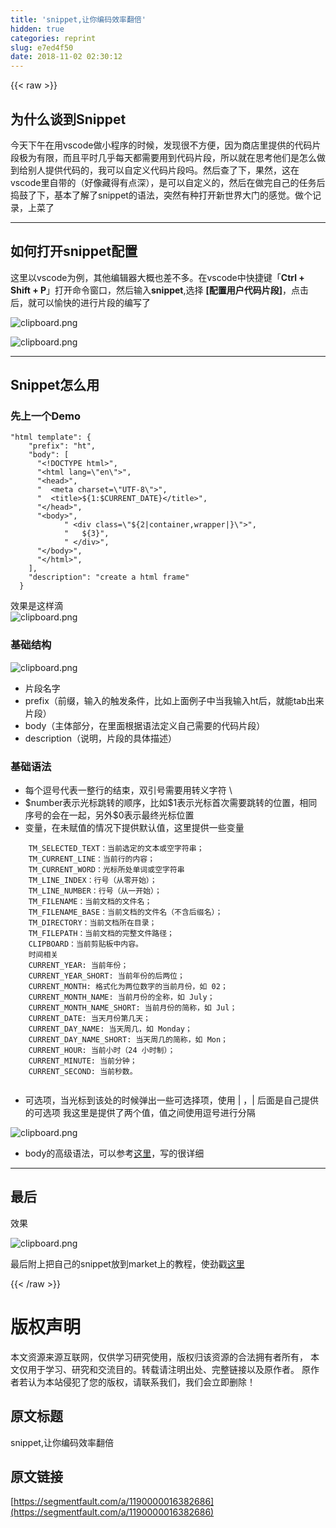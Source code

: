 ```yaml
---
title: 'snippet,让你编码效率翻倍'
hidden: true
categories: reprint
slug: e7ed4f50
date: 2018-11-02 02:30:12
---
```


{{< raw >}}
<h2 id="articleHeader0">&#x4E3A;&#x4EC0;&#x4E48;&#x8C08;&#x5230;Snippet</h2><p>&#x4ECA;&#x5929;&#x4E0B;&#x5348;&#x5728;&#x7528;vscode&#x505A;&#x5C0F;&#x7A0B;&#x5E8F;&#x7684;&#x65F6;&#x5019;&#xFF0C;&#x53D1;&#x73B0;&#x5F88;&#x4E0D;&#x65B9;&#x4FBF;&#xFF0C;&#x56E0;&#x4E3A;&#x5546;&#x5E97;&#x91CC;&#x63D0;&#x4F9B;&#x7684;&#x4EE3;&#x7801;&#x7247;&#x6BB5;&#x6781;&#x4E3A;&#x6709;&#x9650;&#xFF0C;&#x800C;&#x4E14;&#x5E73;&#x65F6;&#x51E0;&#x4E4E;&#x6BCF;&#x5929;&#x90FD;&#x9700;&#x8981;&#x7528;&#x5230;&#x4EE3;&#x7801;&#x7247;&#x6BB5;&#xFF0C;&#x6240;&#x4EE5;&#x5C31;&#x5728;&#x601D;&#x8003;&#x4ED6;&#x4EEC;&#x662F;&#x600E;&#x4E48;&#x505A;&#x5230;&#x7ED9;&#x522B;&#x4EBA;&#x63D0;&#x4F9B;&#x4EE3;&#x7801;&#x7684;&#xFF0C;&#x6211;&#x53EF;&#x4EE5;&#x81EA;&#x5B9A;&#x4E49;&#x4EE3;&#x7801;&#x7247;&#x6BB5;&#x5417;&#x3002;&#x7136;&#x540E;&#x67E5;&#x4E86;&#x4E0B;&#xFF0C;&#x679C;&#x7136;&#xFF0C;&#x8FD9;&#x5728;vscode&#x91CC;&#x81EA;&#x5E26;&#x7684;&#xFF08;&#x597D;&#x50CF;&#x85CF;&#x5F97;&#x6709;&#x70B9;&#x6DF1;&#xFF09;&#xFF0C;&#x662F;&#x53EF;&#x4EE5;&#x81EA;&#x5B9A;&#x4E49;&#x7684;&#xFF0C;&#x7136;&#x540E;&#x5728;&#x505A;&#x5B8C;&#x81EA;&#x5DF1;&#x7684;&#x4EFB;&#x52A1;&#x540E;&#x6363;&#x9F13;&#x4E86;&#x4E0B;&#xFF0C;&#x57FA;&#x672C;&#x4E86;&#x89E3;&#x4E86;snippet&#x7684;&#x8BED;&#x6CD5;&#xFF0C;&#x7A81;&#x7136;&#x6709;&#x79CD;&#x6253;&#x5F00;&#x65B0;&#x4E16;&#x754C;&#x5927;&#x95E8;&#x7684;&#x611F;&#x89C9;&#x3002;&#x505A;&#x4E2A;&#x8BB0;&#x5F55;&#xFF0C;&#x4E0A;&#x83DC;&#x4E86;</p><hr><h2 id="articleHeader1">&#x5982;&#x4F55;&#x6253;&#x5F00;snippet&#x914D;&#x7F6E;</h2><p>&#x8FD9;&#x91CC;&#x4EE5;vscode&#x4E3A;&#x4F8B;&#xFF0C;&#x5176;&#x4ED6;&#x7F16;&#x8F91;&#x5668;&#x5927;&#x6982;&#x4E5F;&#x5DEE;&#x4E0D;&#x591A;&#x3002;&#x5728;vscode&#x4E2D;&#x5FEB;&#x6377;&#x952E;&#x300C;<strong>Ctrl + Shift + P</strong>&#x300D;&#x6253;&#x5F00;&#x547D;&#x4EE4;&#x7A97;&#x53E3;&#xFF0C;&#x7136;&#x540E;&#x8F93;&#x5165;<strong>snippet</strong>,&#x9009;&#x62E9; <strong>[&#x914D;&#x7F6E;&#x7528;&#x6237;&#x4EE3;&#x7801;&#x7247;&#x6BB5;]</strong>&#xFF0C;&#x70B9;&#x51FB;&#x540E;&#xFF0C;&#x5C31;&#x53EF;&#x4EE5;&#x6109;&#x5FEB;&#x7684;&#x8FDB;&#x884C;&#x7247;&#x6BB5;&#x7684;&#x7F16;&#x5199;&#x4E86;</p><p><span class="img-wrap"><img data-src="/img/bVbgT1P?w=731&amp;h=258" src="https://static.alili.tech/img/bVbgT1P?w=731&amp;h=258" alt="clipboard.png" title="clipboard.png" style="cursor:pointer;display:inline"></span></p><p><span class="img-wrap"><img data-src="/img/bVbgT1R?w=597&amp;h=472" src="https://static.alili.tech/img/bVbgT1R?w=597&amp;h=472" alt="clipboard.png" title="clipboard.png" style="cursor:pointer;display:inline"></span></p><hr><h2 id="articleHeader2">Snippet&#x600E;&#x4E48;&#x7528;</h2><h3 id="articleHeader3">&#x5148;&#x4E0A;&#x4E00;&#x4E2A;Demo</h3><div class="widget-codetool" style="display:none"><div class="widget-codetool--inner"><span class="selectCode code-tool" data-toggle="tooltip" data-placement="top" title="" data-original-title="&#x5168;&#x9009;"></span> <span type="button" class="copyCode code-tool" data-toggle="tooltip" data-placement="top" data-clipboard-text="&quot;html template&quot;: {
    &quot;prefix&quot;: &quot;ht&quot;,
    &quot;body&quot;: [
      &quot;&lt;!DOCTYPE html&gt;&quot;,
      &quot;&lt;html lang=\&quot;en\&quot;&gt;&quot;,
      &quot;&lt;head&gt;&quot;,
      &quot;  &lt;meta charset=\&quot;UTF-8\&quot;&gt;&quot;,
      &quot;  &lt;title&gt;${1:$CURRENT_DATE}&lt;/title&gt;&quot;,
      &quot;&lt;/head&gt;&quot;,
      &quot;&lt;body&gt;&quot;,
            &quot; &lt;div class=\&quot;${2|container,wrapper|}\&quot;&gt;&quot;,
            &quot;   ${3}&quot;,
            &quot; &lt;/div&gt;&quot;,
      &quot;&lt;/body&gt;&quot;,
      &quot;&lt;/html&gt;&quot;,
    ],
    &quot;description&quot;: &quot;create a html frame&quot;
  }" title="" data-original-title="&#x590D;&#x5236;"></span> <span type="button" class="saveToNote code-tool" data-toggle="tooltip" data-placement="top" title="" data-original-title="&#x653E;&#x8FDB;&#x7B14;&#x8BB0;"></span></div></div><pre class="hljs xml"><code>&quot;html template&quot;: {
    &quot;prefix&quot;: &quot;ht&quot;,
    &quot;body&quot;: [
      &quot;<span class="hljs-meta">&lt;!DOCTYPE html&gt;</span>&quot;,
      &quot;<span class="hljs-tag">&lt;<span class="hljs-name">html</span> <span class="hljs-attr">lang</span>=<span class="hljs-string">\</span>&quot;<span class="hljs-attr">en</span>\&quot;&gt;</span>&quot;,
      &quot;<span class="hljs-tag">&lt;<span class="hljs-name">head</span>&gt;</span>&quot;,
      &quot;  <span class="hljs-tag">&lt;<span class="hljs-name">meta</span> <span class="hljs-attr">charset</span>=<span class="hljs-string">\</span>&quot;<span class="hljs-attr">UTF-8</span>\&quot;&gt;</span>&quot;,
      &quot;  <span class="hljs-tag">&lt;<span class="hljs-name">title</span>&gt;</span>${1:$CURRENT_DATE}<span class="hljs-tag">&lt;/<span class="hljs-name">title</span>&gt;</span>&quot;,
      &quot;<span class="hljs-tag">&lt;/<span class="hljs-name">head</span>&gt;</span>&quot;,
      &quot;<span class="hljs-tag">&lt;<span class="hljs-name">body</span>&gt;</span>&quot;,
            &quot; <span class="hljs-tag">&lt;<span class="hljs-name">div</span> <span class="hljs-attr">class</span>=<span class="hljs-string">\</span>&quot;${<span class="hljs-attr">2</span>|<span class="hljs-attr">container</span>,<span class="hljs-attr">wrapper</span>|}\&quot;&gt;</span>&quot;,
            &quot;   ${3}&quot;,
            &quot; <span class="hljs-tag">&lt;/<span class="hljs-name">div</span>&gt;</span>&quot;,
      &quot;<span class="hljs-tag">&lt;/<span class="hljs-name">body</span>&gt;</span>&quot;,
      &quot;<span class="hljs-tag">&lt;/<span class="hljs-name">html</span>&gt;</span>&quot;,
    ],
    &quot;description&quot;: &quot;create a html frame&quot;
  }</code></pre><p>&#x6548;&#x679C;&#x662F;&#x8FD9;&#x6837;&#x6EF4;<br><span class="img-wrap"><img data-src="/img/bVbgTRV?w=288&amp;h=232" src="https://static.alili.tech/img/bVbgTRV?w=288&amp;h=232" alt="clipboard.png" title="clipboard.png" style="cursor:pointer;display:inline"></span></p><h3 id="articleHeader4">&#x57FA;&#x7840;&#x7ED3;&#x6784;</h3><p><span class="img-wrap"><img data-src="/img/bVbgTn7?w=598&amp;h=139" src="https://static.alili.tech/img/bVbgTn7?w=598&amp;h=139" alt="clipboard.png" title="clipboard.png" style="cursor:pointer;display:inline"></span></p><ul><li>&#x7247;&#x6BB5;&#x540D;&#x5B57;</li><li>prefix&#xFF08;&#x524D;&#x7F00;&#xFF0C;&#x8F93;&#x5165;&#x7684;&#x89E6;&#x53D1;&#x6761;&#x4EF6;&#xFF0C;&#x6BD4;&#x5982;&#x4E0A;&#x9762;&#x4F8B;&#x5B50;&#x4E2D;&#x5F53;&#x6211;&#x8F93;&#x5165;ht&#x540E;&#xFF0C;&#x5C31;&#x80FD;tab&#x51FA;&#x6765;&#x7247;&#x6BB5;&#xFF09;</li><li>body&#xFF08;&#x4E3B;&#x4F53;&#x90E8;&#x5206;&#xFF0C;&#x5728;&#x91CC;&#x9762;&#x6839;&#x636E;&#x8BED;&#x6CD5;&#x5B9A;&#x4E49;&#x81EA;&#x5DF1;&#x9700;&#x8981;&#x7684;&#x4EE3;&#x7801;&#x7247;&#x6BB5;&#xFF09;</li><li>description&#xFF08;&#x8BF4;&#x660E;&#xFF0C;&#x7247;&#x6BB5;&#x7684;&#x5177;&#x4F53;&#x63CF;&#x8FF0;&#xFF09;</li></ul><h3 id="articleHeader5">&#x57FA;&#x7840;&#x8BED;&#x6CD5;</h3><ul><li>&#x6BCF;&#x4E2A;&#x9017;&#x53F7;&#x4EE3;&#x8868;&#x4E00;&#x6574;&#x884C;&#x7684;&#x7ED3;&#x675F;&#xFF0C;&#x53CC;&#x5F15;&#x53F7;&#x9700;&#x8981;&#x7528;&#x8F6C;&#x4E49;&#x5B57;&#x7B26; \</li><li>$number&#x8868;&#x793A;&#x5149;&#x6807;&#x8DF3;&#x8F6C;&#x7684;&#x987A;&#x5E8F;&#xFF0C;&#x6BD4;&#x5982;$1&#x8868;&#x793A;&#x5149;&#x6807;&#x9996;&#x6B21;&#x9700;&#x8981;&#x8DF3;&#x8F6C;&#x7684;&#x4F4D;&#x7F6E;&#xFF0C;&#x76F8;&#x540C;&#x5E8F;&#x53F7;&#x7684;&#x4F1A;&#x5728;&#x4E00;&#x8D77;&#xFF0C;&#x53E6;&#x5916;$0&#x8868;&#x793A;&#x6700;&#x7EC8;&#x5149;&#x6807;&#x4F4D;&#x7F6E;</li><li>&#x53D8;&#x91CF;&#xFF0C;&#x5728;&#x672A;&#x8D4B;&#x503C;&#x7684;&#x60C5;&#x51B5;&#x4E0B;&#x63D0;&#x4F9B;&#x9ED8;&#x8BA4;&#x503C;&#xFF0C;&#x8FD9;&#x91CC;&#x63D0;&#x4F9B;&#x4E00;&#x4E9B;&#x53D8;&#x91CF;</li></ul><div class="widget-codetool" style="display:none"><div class="widget-codetool--inner"><span class="selectCode code-tool" data-toggle="tooltip" data-placement="top" title="" data-original-title="&#x5168;&#x9009;"></span> <span type="button" class="copyCode code-tool" data-toggle="tooltip" data-placement="top" data-clipboard-text="    TM_SELECTED_TEXT&#xFF1A;&#x5F53;&#x524D;&#x9009;&#x5B9A;&#x7684;&#x6587;&#x672C;&#x6216;&#x7A7A;&#x5B57;&#x7B26;&#x4E32;&#xFF1B; 
    TM_CURRENT_LINE&#xFF1A;&#x5F53;&#x524D;&#x884C;&#x7684;&#x5185;&#x5BB9;&#xFF1B;
    TM_CURRENT_WORD&#xFF1A;&#x5149;&#x6807;&#x6240;&#x5904;&#x5355;&#x8BCD;&#x6216;&#x7A7A;&#x5B57;&#x7B26;&#x4E32; 
    TM_LINE_INDEX&#xFF1A;&#x884C;&#x53F7;&#xFF08;&#x4ECE;&#x96F6;&#x5F00;&#x59CB;&#xFF09;&#xFF1B;
    TM_LINE_NUMBER&#xFF1A;&#x884C;&#x53F7;&#xFF08;&#x4ECE;&#x4E00;&#x5F00;&#x59CB;&#xFF09;&#xFF1B;
    TM_FILENAME&#xFF1A;&#x5F53;&#x524D;&#x6587;&#x6863;&#x7684;&#x6587;&#x4EF6;&#x540D;&#xFF1B;
    TM_FILENAME_BASE&#xFF1A;&#x5F53;&#x524D;&#x6587;&#x6863;&#x7684;&#x6587;&#x4EF6;&#x540D;&#xFF08;&#x4E0D;&#x542B;&#x540E;&#x7F00;&#x540D;&#xFF09;&#xFF1B;
    TM_DIRECTORY&#xFF1A;&#x5F53;&#x524D;&#x6587;&#x6863;&#x6240;&#x5728;&#x76EE;&#x5F55;&#xFF1B;
    TM_FILEPATH&#xFF1A;&#x5F53;&#x524D;&#x6587;&#x6863;&#x7684;&#x5B8C;&#x6574;&#x6587;&#x4EF6;&#x8DEF;&#x5F84;&#xFF1B;
    CLIPBOARD&#xFF1A;&#x5F53;&#x524D;&#x526A;&#x8D34;&#x677F;&#x4E2D;&#x5185;&#x5BB9;&#x3002;
    &#x65F6;&#x95F4;&#x76F8;&#x5173;
    CURRENT_YEAR: &#x5F53;&#x524D;&#x5E74;&#x4EFD;&#xFF1B;
    CURRENT_YEAR_SHORT: &#x5F53;&#x524D;&#x5E74;&#x4EFD;&#x7684;&#x540E;&#x4E24;&#x4F4D;&#xFF1B;
    CURRENT_MONTH: &#x683C;&#x5F0F;&#x5316;&#x4E3A;&#x4E24;&#x4F4D;&#x6570;&#x5B57;&#x7684;&#x5F53;&#x524D;&#x6708;&#x4EFD;&#xFF0C;&#x5982; 02&#xFF1B;
    CURRENT_MONTH_NAME: &#x5F53;&#x524D;&#x6708;&#x4EFD;&#x7684;&#x5168;&#x79F0;&#xFF0C;&#x5982; July&#xFF1B;
    CURRENT_MONTH_NAME_SHORT: &#x5F53;&#x524D;&#x6708;&#x4EFD;&#x7684;&#x7B80;&#x79F0;&#xFF0C;&#x5982; Jul&#xFF1B;
    CURRENT_DATE: &#x5F53;&#x5929;&#x6708;&#x4EFD;&#x7B2C;&#x51E0;&#x5929;&#xFF1B;
    CURRENT_DAY_NAME: &#x5F53;&#x5929;&#x5468;&#x51E0;&#xFF0C;&#x5982; Monday&#xFF1B;
    CURRENT_DAY_NAME_SHORT: &#x5F53;&#x5929;&#x5468;&#x51E0;&#x7684;&#x7B80;&#x79F0;&#xFF0C;&#x5982; Mon&#xFF1B;
    CURRENT_HOUR: &#x5F53;&#x524D;&#x5C0F;&#x65F6;&#xFF08;24 &#x5C0F;&#x65F6;&#x5236;&#xFF09;&#xFF1B;
    CURRENT_MINUTE: &#x5F53;&#x524D;&#x5206;&#x949F;&#xFF1B;
    CURRENT_SECOND: &#x5F53;&#x524D;&#x79D2;&#x6570;&#x3002;
    " title="" data-original-title="&#x590D;&#x5236;"></span> <span type="button" class="saveToNote code-tool" data-toggle="tooltip" data-placement="top" title="" data-original-title="&#x653E;&#x8FDB;&#x7B14;&#x8BB0;"></span></div></div><pre class="hljs dts"><code>    TM_SELECTED_TEXT&#xFF1A;&#x5F53;&#x524D;&#x9009;&#x5B9A;&#x7684;&#x6587;&#x672C;&#x6216;&#x7A7A;&#x5B57;&#x7B26;&#x4E32;&#xFF1B; 
    TM_CURRENT_LINE&#xFF1A;&#x5F53;&#x524D;&#x884C;&#x7684;&#x5185;&#x5BB9;&#xFF1B;
    TM_CURRENT_WORD&#xFF1A;&#x5149;&#x6807;&#x6240;&#x5904;&#x5355;&#x8BCD;&#x6216;&#x7A7A;&#x5B57;&#x7B26;&#x4E32; 
    TM_LINE_INDEX&#xFF1A;&#x884C;&#x53F7;&#xFF08;&#x4ECE;&#x96F6;&#x5F00;&#x59CB;&#xFF09;&#xFF1B;
    TM_LINE_NUMBER&#xFF1A;&#x884C;&#x53F7;&#xFF08;&#x4ECE;&#x4E00;&#x5F00;&#x59CB;&#xFF09;&#xFF1B;
    TM_FILENAME&#xFF1A;&#x5F53;&#x524D;&#x6587;&#x6863;&#x7684;&#x6587;&#x4EF6;&#x540D;&#xFF1B;
    TM_FILENAME_BASE&#xFF1A;&#x5F53;&#x524D;&#x6587;&#x6863;&#x7684;&#x6587;&#x4EF6;&#x540D;&#xFF08;&#x4E0D;&#x542B;&#x540E;&#x7F00;&#x540D;&#xFF09;&#xFF1B;
    TM_DIRECTORY&#xFF1A;&#x5F53;&#x524D;&#x6587;&#x6863;&#x6240;&#x5728;&#x76EE;&#x5F55;&#xFF1B;
    TM_FILEPATH&#xFF1A;&#x5F53;&#x524D;&#x6587;&#x6863;&#x7684;&#x5B8C;&#x6574;&#x6587;&#x4EF6;&#x8DEF;&#x5F84;&#xFF1B;
    CLIPBOARD&#xFF1A;&#x5F53;&#x524D;&#x526A;&#x8D34;&#x677F;&#x4E2D;&#x5185;&#x5BB9;&#x3002;
    &#x65F6;&#x95F4;&#x76F8;&#x5173;
<span class="hljs-symbol">    CURRENT_YEAR:</span> &#x5F53;&#x524D;&#x5E74;&#x4EFD;&#xFF1B;
<span class="hljs-symbol">    CURRENT_YEAR_SHORT:</span> &#x5F53;&#x524D;&#x5E74;&#x4EFD;&#x7684;&#x540E;&#x4E24;&#x4F4D;&#xFF1B;
<span class="hljs-symbol">    CURRENT_MONTH:</span> &#x683C;&#x5F0F;&#x5316;&#x4E3A;&#x4E24;&#x4F4D;&#x6570;&#x5B57;&#x7684;&#x5F53;&#x524D;&#x6708;&#x4EFD;&#xFF0C;&#x5982; <span class="hljs-number">02</span>&#xFF1B;
<span class="hljs-symbol">    CURRENT_MONTH_NAME:</span> &#x5F53;&#x524D;&#x6708;&#x4EFD;&#x7684;&#x5168;&#x79F0;&#xFF0C;&#x5982; July&#xFF1B;
<span class="hljs-symbol">    CURRENT_MONTH_NAME_SHORT:</span> &#x5F53;&#x524D;&#x6708;&#x4EFD;&#x7684;&#x7B80;&#x79F0;&#xFF0C;&#x5982; Jul&#xFF1B;
<span class="hljs-symbol">    CURRENT_DATE:</span> &#x5F53;&#x5929;&#x6708;&#x4EFD;&#x7B2C;&#x51E0;&#x5929;&#xFF1B;
<span class="hljs-symbol">    CURRENT_DAY_NAME:</span> &#x5F53;&#x5929;&#x5468;&#x51E0;&#xFF0C;&#x5982; Monday&#xFF1B;
<span class="hljs-symbol">    CURRENT_DAY_NAME_SHORT:</span> &#x5F53;&#x5929;&#x5468;&#x51E0;&#x7684;&#x7B80;&#x79F0;&#xFF0C;&#x5982; Mon&#xFF1B;
<span class="hljs-symbol">    CURRENT_HOUR:</span> &#x5F53;&#x524D;&#x5C0F;&#x65F6;&#xFF08;<span class="hljs-number">24</span> &#x5C0F;&#x65F6;&#x5236;&#xFF09;&#xFF1B;
<span class="hljs-symbol">    CURRENT_MINUTE:</span> &#x5F53;&#x524D;&#x5206;&#x949F;&#xFF1B;
<span class="hljs-symbol">    CURRENT_SECOND:</span> &#x5F53;&#x524D;&#x79D2;&#x6570;&#x3002;
    </code></pre><ul><li>&#x53EF;&#x9009;&#x9879;&#xFF0C;&#x5F53;&#x5149;&#x6807;&#x5230;&#x8BE5;&#x5904;&#x7684;&#x65F6;&#x5019;&#x5F39;&#x51FA;&#x4E00;&#x4E9B;&#x53EF;&#x9009;&#x62E9;&#x9879;&#xFF0C;&#x4F7F;&#x7528; | &#xFF0C;| &#x540E;&#x9762;&#x662F;&#x81EA;&#x5DF1;&#x63D0;&#x4F9B;&#x7684;&#x53EF;&#x9009;&#x9879; &#x6211;&#x8FD9;&#x91CC;&#x662F;&#x63D0;&#x4F9B;&#x4E86;&#x4E24;&#x4E2A;&#x503C;&#xFF0C;&#x503C;&#x4E4B;&#x95F4;&#x4F7F;&#x7528;&#x9017;&#x53F7;&#x8FDB;&#x884C;&#x5206;&#x9694;</li></ul><p><span class="img-wrap"><img data-src="/img/bVbgTXq?w=634&amp;h=97" src="https://static.alili.tech/img/bVbgTXq?w=634&amp;h=97" alt="clipboard.png" title="clipboard.png" style="cursor:pointer;display:inline"></span></p><ul><li>body&#x7684;&#x9AD8;&#x7EA7;&#x8BED;&#x6CD5;&#xFF0C;&#x53EF;&#x4EE5;&#x53C2;&#x8003;<a href="https://blog.csdn.net/maokelong95/article/details/54379046#34-body-%E9%AB%98%E7%BA%A7%E8%AF%AD%E6%B3%95" rel="nofollow noreferrer" target="_blank">&#x8FD9;&#x91CC;</a>&#xFF0C;&#x5199;&#x7684;&#x5F88;&#x8BE6;&#x7EC6;</li></ul><hr><h2 id="articleHeader6">&#x6700;&#x540E;</h2><p>&#x6548;&#x679C;</p><p><span class="img-wrap"><img data-src="/img/bVbgT6x?w=594&amp;h=440" src="https://static.alili.tech/img/bVbgT6x?w=594&amp;h=440" alt="clipboard.png" title="clipboard.png" style="cursor:pointer;display:inline"></span></p><p>&#x6700;&#x540E;&#x9644;&#x4E0A;&#x628A;&#x81EA;&#x5DF1;&#x7684;snippet&#x653E;&#x5230;market&#x4E0A;&#x7684;&#x6559;&#x7A0B;&#xFF0C;&#x4F7F;&#x52B2;&#x6233;<a href="https://blog.csdn.net/crper/article/details/78637080" rel="nofollow noreferrer" target="_blank">&#x8FD9;&#x91CC;</a></p>
{{< /raw >}}

# 版权声明
本文资源来源互联网，仅供学习研究使用，版权归该资源的合法拥有者所有，
本文仅用于学习、研究和交流目的。转载请注明出处、完整链接以及原作者。
原作者若认为本站侵犯了您的版权，请联系我们，我们会立即删除！

## 原文标题
snippet,让你编码效率翻倍

## 原文链接
[https://segmentfault.com/a/1190000016382686](https://segmentfault.com/a/1190000016382686)

